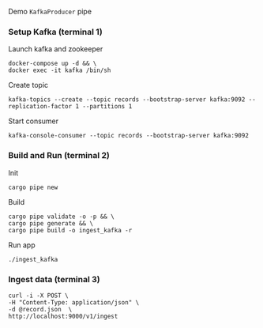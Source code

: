 Demo `KafkaProducer` pipe
### Setup Kafka (terminal 1)
Launch kafka and zookeeper
```
docker-compose up -d && \
docker exec -it kafka /bin/sh
```
Create topic
```
kafka-topics --create --topic records --bootstrap-server kafka:9092 --replication-factor 1 --partitions 1
```
Start consumer
```
kafka-console-consumer --topic records --bootstrap-server kafka:9092
```
### Build and Run (terminal 2)
Init
```
cargo pipe new
```
Build
```
cargo pipe validate -o -p && \
cargo pipe generate && \
cargo pipe build -o ingest_kafka -r
```
Run app
```
./ingest_kafka
```
### Ingest data (terminal 3)
```
curl -i -X POST \
-H "Content-Type: application/json" \
-d @record.json  \
http://localhost:9000/v1/ingest
```